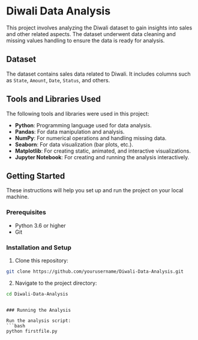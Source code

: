 # Diwali Data Analysis

This project involves analyzing the Diwali dataset to gain insights into sales and other related aspects. The dataset underwent data cleaning and missing values handling to ensure the data is ready for analysis.

## Dataset

The dataset contains sales data related to Diwali. It includes columns such as `State`, `Amount`, `Date`, `Status`, and others. 

## Tools and Libraries Used

The following tools and libraries were used in this project:

- **Python**: Programming language used for data analysis.
- **Pandas**: For data manipulation and analysis.
- **NumPy**: For numerical operations and handling missing data.
- **Seaborn**: For data visualization (bar plots, etc.).
- **Matplotlib**: For creating static, animated, and interactive visualizations.
- **Jupyter Notebook**: For creating and running the analysis interactively.

## Getting Started

These instructions will help you set up and run the project on your local machine.

### Prerequisites

* Python 3.6 or higher
* Git

### Installation and Setup

1. Clone this repository:
```bash
git clone https://github.com/yourusername/Diwali-Data-Analysis.git
```

2. Navigate to the project directory:
```bash
cd Diwali-Data-Analysis
```


```

### Running the Analysis

Run the analysis script:
```bash
python firstfile.py
```
